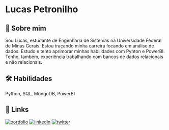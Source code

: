 # Lucas Petronilho



## 🚀 Sobre mim
Sou Lucas, estudante de Engenharia de Sistemas na Universidade Federal de Minas Gerais. Estou traçando minha carreira focando em análise de dados. Estudo e tento aprimorar minhas habilidades com Pyhton e PowerBI. Tenho, também, experiência trabalhando com bancos de dados relacionais e não relacionais. 


## 🛠 Habilidades
Python, SQL, MongoDB, PowerBI


## 🔗 Links
[![portfolio](https://img.shields.io/badge/my_portfolio-000?style=for-the-badge&logo=ko-fi&logoColor=white)](https://github.com/lucxshmp?tab=repositories/)
[![linkedin](https://img.shields.io/badge/linkedin-0A66C2?style=for-the-badge&logo=linkedin&logoColor=white)](www.linkedin.com/in/lucaspetronilho/)
[![twitter](https://img.shields.io/badge/twitter-1DA1F2?style=for-the-badge&logo=twitter&logoColor=white)](https://x.com/lubotomiaa/)

